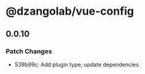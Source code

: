 # @dzangolab/vue-config

## 0.0.10

### Patch Changes

- 539b99c: Add plugin type; update dependencies
